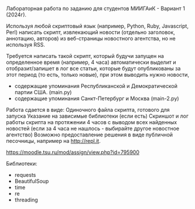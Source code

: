 Лабораторная работа по заданию для студентов МИИГАиК - Вариант 1 (2024г).

Используя любой скриптовый язык (например, Python, Ruby, Javascript, Perl) написать скрипт, извлекающий новости (отдельно заголовок, аннотацию, авторов) из веб-страницы новостного агентства, но не используя RSS.

Требуется написать такой скрипт, который будучи запущен на определенное время (например, 4 часа) автоматически выделит и отобразит/запишет в лог все статьи, которые будут опубликованы за этот период (то есть, только новые), при этом выводить нужно новости,
- содержащие упоминания Республиканской и Демократической партии США. (main.py)
- содержащие упоминания Санкт-Петербург и Москва (main-2.py)

Работа сдается в виде:
Одиночного файла скрипта, готового для запуска
Указание на зависимые библиотеки (если есть)
Скриншот и лог работы скрипта на протяжении 4 часов с выводом всех найденных новостей (если за 4 часа не нашлось - выбирайте другое новостное агентство)
Возможно предоставление решения в виде публичной песочницы, например на http://repl.it.

https://moodle.tsu.ru/mod/assign/view.php?id=795900

Библиотеки:
- requests
- BeautifulSoup
- time
- re
- threading
